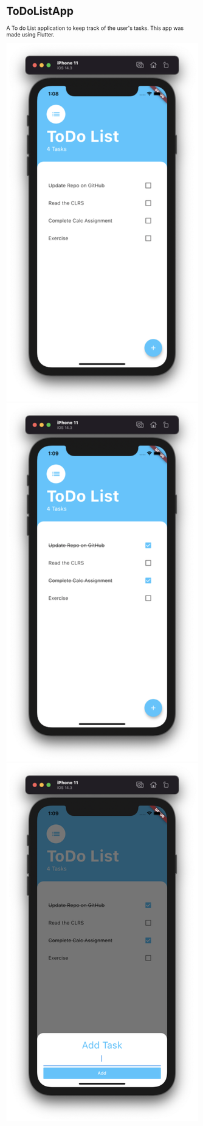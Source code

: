 # ToDoListApp

A To do List application to keep track of the user's tasks.
This app was made using Flutter.

<img src="https://raw.githubusercontent.com/skarthik7/ToDoListApp/master/screenshots/Screen%20Shot%202021-01-15%20at%201.08.56%20PM.png" alt="Look up!" width="600px" />
<img src="https://raw.githubusercontent.com/skarthik7/ToDoListApp/master/screenshots/Screen%20Shot%202021-01-15%20at%201.09.51%20PM.png" alt="Look up!" width="600px" />
<img src="https://raw.githubusercontent.com/skarthik7/ToDoListApp/master/screenshots/Screen%20Shot%202021-01-15%20at%201.09.56%20PM.png" alt="Look up!" width="600px" />
